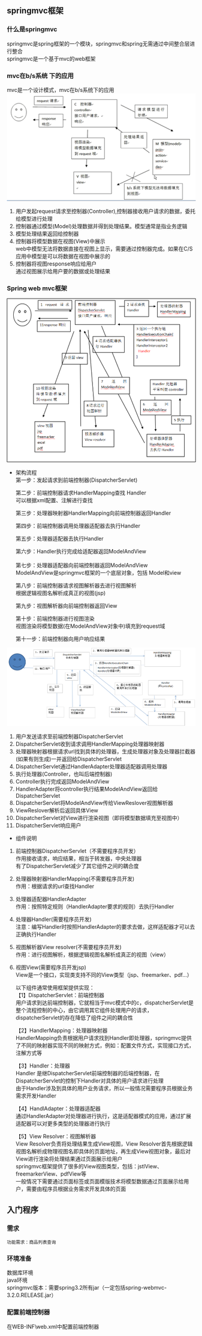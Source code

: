 ## springmvc框架
### 什么是springmvc
springmvc是spring框架的一个模块，springmvc和spring无需通过中间整合层进行整合  
springmvc是一个基于mvc的web框架  
### mvc在b/s系统 下的应用
mvc是一个设计模式，mvc在b/s系统下的应用  
![mvc在b_s系统中的应用](mvc在b_s系统中的应用.png)
1.  用户发起request请求至控制器(Controller),控制器接收用户请求的数据，委托给模型进行处理  
2. 控制器通过模型(Model)处理数据并得到处理结果。模型通常是指业务逻辑
3.  模型处理结果返回给控制器  
4.  控制器将模型数据在视图(View)中展示  
    web中模型无法将数据直接在视图上显示，需要通过控制器完成。如果在C/S应用中模型是可以将数据在视图中展示的  
5.  控制器将视图response响应给用户  
    通过视图展示给用户要的数据或处理结果  
### Spring web mvc框架
![springMVC](springMVC.png)
*   架构流程  
    第一步：发起请求到前端控制器(DispatcherServlet)  

    第二步：前端控制器请求HandlerMapping查找 Handler  
    可以根据xml配置、注解进行查找  
    
    第三步：处理器映射器HandlerMapping向前端控制器返回Handler  
    
    第四步：前端控制器调用处理器适配器去执行Handler  
    
    第五步：处理器适配器去执行Handler  
    
    第六步：Handler执行完成给适配器返回ModelAndView  
    \
    第七步：处理器适配器向前端控制器返回ModelAndView  
    ModelAndView是springmvc框架的一个底层对象，包括 Model和view

    第八步：前端控制器请求视图解析器去进行视图解析  
    根据逻辑视图名解析成真正的视图(jsp)

    第九步：视图解析器向前端控制器返回View  

    第十步：前端控制器进行视图渲染  
    视图渲染将模型数据(在ModelAndView对象中)填充到request域  

    第十一步：前端控制器向用户响应结果  

![springMVC2](springMVC2.png)
1.  用户发送请求至前端控制器DispatcherServlet  
2.  DispatcherServlet收到请求调用HandlerMapping处理器映射器  
3.  处理器映射器根据请求url找到具体的处理器，生成处理器对象及处理器拦截器(如果有则生成)一并返回给DispatcherServlet  
4.  DispatcherServlet通过HandlerAdapter处理器适配器调用处理器  
5.  执行处理器(Controller，也叫后端控制器)  
6.  Controller执行完成返回ModelAndView  
7.  HandlerAdapter将controller执行结果ModelAndView返回给DispatcherServlet  
8.  DispatcherServlet将ModelAndView传给ViewReslover视图解析器  
9.  ViewReslover解析后返回具体View  
10.  DispatcherServlet对View进行渲染视图（即将模型数据填充至视图中）  
11.  DispatcherServlet响应用户  

*   组件说明
1.  前端控制器DispatcherServlet（不需要程序员开发）  
    作用接收请求，响应结果，相当于转发器，中央处理器  
    有了DispatcherServlet减少了其它组件之间的耦合度  
2.  处理器映射器HandlerMapping(不需要程序员开发)  
    作用：根据请求的url查找Handler  
3.  处理器适配器HandlerAdapter  
    作用：按照特定规则（HandlerAdapter要求的规则）去执行Handler  
4.  处理器Handler(需要程序员开发)  
    注意：编写Handler时按照HandlerAdapter的要求去做，这样适配器才可以去正确执行Handler  
5.  视图解析器View resolver(不需要程序员开发)  
    作用：进行视图解析，根据逻辑视图名解析成真正的视图（view）  
6.  视图View(需要程序员开发jsp)  
    View是一个接口，实现类支持不同的View类型（jsp、freemarker、pdf...）  

    以下组件通常使用框架提供实现：  
    【1】DispatcherServlet：前端控制器  
    用户请求到达前端控制器，它就相当于mvc模式中的c，dispatcherServlet是整个流程控制的中心，由它调用其它组件处理用户的请求，dispatcherServlet的存在降低了组件之间的耦合性  

    【2】HandlerMapping：处理器映射器  
    HandlerMapping负责根据用户请求找到Handler即处理器，springmvc提供了不同的映射器实现不同的映射方式，例如：配置文件方式，实现接口方式，注解方式等  

    【3】Handler：处理器  
    Handler 是继DispatcherServlet前端控制器的后端控制器，在DispatcherServlet的控制下Handler对具体的用户请求进行处理  
    由于Handler涉及到具体的用户业务请求，所以一般情况需要程序员根据业务需求开发Handler  

    【4】HandlAdapter：处理器适配器  
    通过HandlerAdapter对处理器进行执行，这是适配器模式的应用，通过扩展适配器可以对更多类型的处理器进行执行  

    【5】View Resolver：视图解析器  
    View Resolver负责将处理结果生成View视图，View Resolver首先根据逻辑视图名解析成物理视图名即具体的页面地址，再生成View视图对象，最后对View进行渲染将处理结果通过页面展示给用户  
    springmvc框架提供了很多的View视图类型，包括：jstlView、freemarkerView、pdfView等  
    一般情况下需要通过页面标签或页面模版技术将模型数据通过页面展示给用户，需要由程序员根据业务需求开发具体的页面  
## 入门程序
### 需求
    功能需求：商品列表查询  
### 环境准备
数据库环境  
java环境  
springmvc版本：需要spring3.2所有jar（一定包括spring-webmvc-3.2.0.RELEASE.jar）  
### 配置前端控制器
在WEB-INF\web.xml中配置前端控制器  
